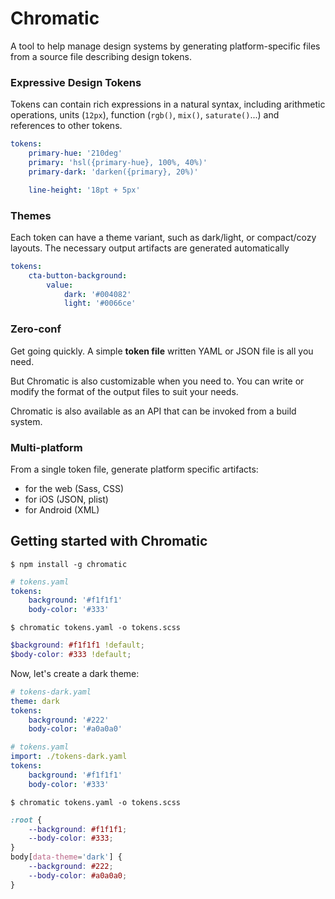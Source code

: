 # Chromatic

A tool to help manage design systems by generating platform-specific files from a source file describing design tokens.

### Expressive Design Tokens

Tokens can contain rich expressions in a natural syntax, including arithmetic operations, units (`12px`), function (`rgb()`, `mix()`, `saturate()`...) and references to other tokens.

```yaml
tokens:
    primary-hue: '210deg'
    primary: 'hsl({primary-hue}, 100%, 40%)'
    primary-dark: 'darken({primary}, 20%)'

    line-height: '18pt + 5px'
```

### Themes

Each token can have a theme variant, such as dark/light, or compact/cozy layouts. The necessary output artifacts are generated automatically

```yaml
tokens:
    cta-button-background:
        value:
            dark: '#004082'
            light: '#0066ce'
```

### Zero-conf

Get going quickly. A simple **token file** written YAML or JSON file is all you need.

But Chromatic is also customizable when you need to. You can write or modify the format of the output files to suit your needs.

Chromatic is also available as an API that can be invoked from a build system.

### Multi-platform

From a single token file, generate platform specific artifacts:

-   for the web (Sass, CSS)
-   for iOS (JSON, plist)
-   for Android (XML)

## Getting started with Chromatic

```shell
$ npm install -g chromatic
```

```yaml
# tokens.yaml
tokens:
    background: '#f1f1f1'
    body-color: '#333'
```

```shell
$ chromatic tokens.yaml -o tokens.scss
```

```scss
$background: #f1f1f1 !default;
$body-color: #333 !default;
```

Now, let's create a dark theme:

```yaml
# tokens-dark.yaml
theme: dark
tokens:
    background: '#222'
    body-color: '#a0a0a0'
```

```yaml
# tokens.yaml
import: ./tokens-dark.yaml
tokens:
    background: '#f1f1f1'
    body-color: '#333'
```

```shell
$ chromatic tokens.yaml -o tokens.scss
```

```scss
:root {
    --background: #f1f1f1;
    --body-color: #333;
}
body[data-theme='dark'] {
    --background: #222;
    --body-color: #a0a0a0;
}
```
